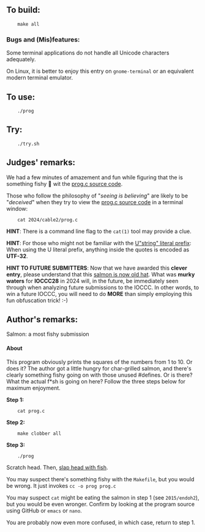 ## To build:

``` <!---sh-->
    make all
```


### Bugs and (Mis)features:

Some terminal applications do not handle all Unicode characters adequately.

On Linux, it is better to enjoy this entry on `gnome-terminal` or an equivalent modern terminal emulator.

## To use:

``` <!---sh-->
    ./prog
```


## Try:

``` <!---sh-->
    ./try.sh
```


## Judges' remarks:

We had a few minutes of amazement and fun while figuring that the is
something fishy 🐠 wit the [prog.c source code](%%REPO_URL%%/2024/cable2/prog.c).

Those who follow the philosophy of "_seeing is believing_" are
likely to be "_deceived_" when they try to view the
[prog.c source code](%%REPO_URL%%/2024/cable2/prog.c) in a terminal window:

``` <!---sh-->
    cat 2024/cable2/prog.c
```

**HINT**: There is a command line flag to the `cat(1)` tool may provide a clue.

**HINT**: For those who might not be familiar with the
[U"string" literal prefix](https://en.cppreference.com/w/cpp/language/string_literal.html):
When using the U literal prefix, anything inside the quotes is encoded as **UTF-32**.

**HINT TO FUTURE SUBMITTERS**: Now that we have awarded
this **clever entry**, please understand that this
[salmon is now old hat](https://en.wikipedia.org/wiki/Salmon_hat).
What was **murky waters** for **IOCCC28** in 2024 will, in the future,
be immediately seen through when analyzing future submissions to the IOCCC.
In other words, to win a future IOCCC, you will need to do **MORE**
than simply employing this fun obfuscation trick!  :-)


## Author's remarks:


Salmon: a most fishy submission


#### About

This program obviously prints the squares of the numbers from 1 to 10. Or does it? The author got a little hungry for char-grilled salmon, and there's clearly something fishy going on with those unused #defines. Or is there? What the actual f*sh is going on here? Follow the three steps below for maximum enjoyment.

**Step 1:**

``` <!---sh-->
    cat prog.c
```

**Step 2:**

``` <!---sh-->
    make clobber all
```

**Step 3:**

``` <!---sh-->
    ./prog
```

Scratch head. Then, [slap head with fish](https://www.youtube.com/watch?v=T8XeDvKqI4E).

You may suspect there's something fishy with the `Makefile`, but you would be wrong. It just invokes `cc -o prog prog.c`

You may suspect `cat` might be eating the salmon in step 1 (see `2015/endoh2`), but you would be even wronger. Confirm by looking at the program source using GitHub or `emacs` or `nano`.

You are probably now even more confused, in which case, return to step 1.


<!--

    Copyright © 1984-2025 by Landon Curt Noll and Leonid A. Broukhis.  All Rights Reserved.

    You are free to share and adapt this file under the terms of this license:

        Creative Commons Attribution-ShareAlike 4.0 International (CC BY-SA 4.0)

    For more information, see:

        https://creativecommons.org/licenses/by-sa/4.0/

-->
